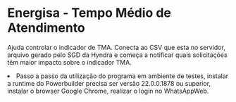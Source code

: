# Energisa - Tempo Médio de Atendimento
Ajuda controlar o indicador de TMA. Conecta ao CSV que esta no servidor, arquivo gerado pelo SGD da Hyndra e começa a notificar quais solicitações têm maior impacto sobre o indicador TMA.
<li>Passo a passo da utilização do programa em ambiente de testes, instalar a runtime do Powerbuilder precisa ser versão 22.0.0.1878 ou superior, instalar o browser Google Chrome, realizar o login no WhatsAppWeb.</li>
